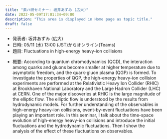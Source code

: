 ```yaml
---
title: "素ハ研セミナー: 坂井あずみ (広大)"
date: 2022-05-09T17:01:34+09:00
description: "This area is displayed in Home page as topic title."
draft: false
---
```

<!-- This area up to !--more-- is displayed in Home page as summary. -->

- 発表者:
坂井あずみ (広大)
- 日時:
05/11 (水) 13:00 (JST)からオンライン(Teams)
- 題目:
Fluctuations in high-energy heavy-ion collisions

<!--more-->

- 概要:
According to quantum chromodynamics (QCD), the interaction among quarks and gluons become smaller at higher temperature due to asymptotic freedom, and the quark-gluon plasma (QGP) is formed.
To investigate the properties of QGP, the high-energy heavy-ion collision experiments are performed at the Relativistic Heavy Ion Collider (RHIC) at Brookhaven National Laboratory and the Large Hadron Collider (LHC) at CERN.
One of the major discoveries at RHIC is the large magnitude of the elliptic flow.
The elliptic flow is understood by the results from hydrodynamic models.
For further understanding of the observables in high-energy heavy-ion collisions, event-by-event fluctuations have been playing an important role.
In this seminar, I talk about the time-space evolution of high-energy heavy-ion collisions and introduce the initial fluctuations and the hydrodynamic fluctuations.
Then I show the analysis of the effect of these fluctuations on observables.
